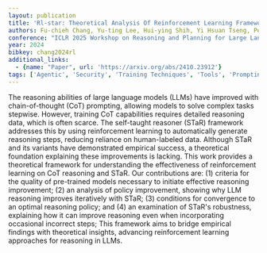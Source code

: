 ```yaml
---
layout: publication
title: 'Rl-star: Theoretical Analysis Of Reinforcement Learning Frameworks For Self-taught Reasoner'
authors: Fu-chieh Chang, Yu-ting Lee, Hui-ying Shih, Yi Hsuan Tseng, Pei-yuan Wu
conference: "ICLR 2025 Workshop on Reasoning and Planning for Large Language Models"
year: 2024
bibkey: chang2024rl
additional_links:
  - {name: "Paper", url: 'https://arxiv.org/abs/2410.23912'}
tags: ['Agentic', 'Security', 'Training Techniques', 'Tools', 'Prompting', 'Reinforcement Learning']
---
```

The reasoning abilities of large language models (LLMs) have improved with
chain-of-thought (CoT) prompting, allowing models to solve complex tasks
stepwise. However, training CoT capabilities requires detailed reasoning data,
which is often scarce. The self-taught reasoner (STaR) framework addresses this
by using reinforcement learning to automatically generate reasoning steps,
reducing reliance on human-labeled data. Although STaR and its variants have
demonstrated empirical success, a theoretical foundation explaining these
improvements is lacking. This work provides a theoretical framework for
understanding the effectiveness of reinforcement learning on CoT reasoning and
STaR. Our contributions are: (1) criteria for the quality of pre-trained models
necessary to initiate effective reasoning improvement; (2) an analysis of
policy improvement, showing why LLM reasoning improves iteratively with STaR;
(3) conditions for convergence to an optimal reasoning policy; and (4) an
examination of STaR's robustness, explaining how it can improve reasoning even
when incorporating occasional incorrect steps; This framework aims to bridge
empirical findings with theoretical insights, advancing reinforcement learning
approaches for reasoning in LLMs.
